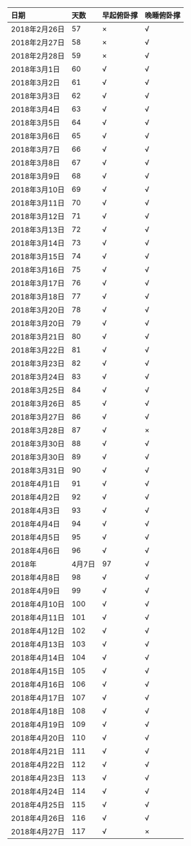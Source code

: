 |日期|天数|早起俯卧撑|晚睡俯卧撑|
|:---|:---|:---|:---|
|2018年2月26日|57|×|√|
|2018年2月27日|58|×|√|
|2018年2月28日|59|×|√|
|2018年3月1日|60|√|√|
|2018年3月2日|61|√|√|
|2018年3月3日|62|√|√|
|2018年3月4日|63|√|√|
|2018年3月5日|64|√|√|
|2018年3月6日|65|√|√|
|2018年3月7日|66|√|√|
|2018年3月8日|67|√|√|
|2018年3月9日|68|√|√|
|2018年3月10日|69|√|√|
|2018年3月11日|70|√|√|
|2018年3月12日|71|√|√|
|2018年3月13日|72|√|√|
|2018年3月14日|73|√|√|
|2018年3月15日|74|√|√|
|2018年3月16日|75|√|√|
|2018年3月17日|76|√|√|
|2018年3月18日|77|√|√|
|2018年3月20日|78|√|√|
|2018年3月20日|79|√|√|
|2018年3月21日|80|√|√|
|2018年3月22日|81|√|√|
|2018年3月23日|82|√|√|
|2018年3月24日|83|√|√|
|2018年3月25日|84|√|√|
|2018年3月26日|85|√|√|
|2018年3月27日|86|√|√|
|2018年3月28日|87|√|×|
|2018年3月30日|88|√|√|
|2018年3月30日|89|√|√|
|2018年3月31日|90|√|√|
|2018年4月1日|91|√|√|
|2018年4月2日|92|√|√|
|2018年4月3日|93|√|√|
|2018年4月4日|94|√|√|
|2018年4月5日|95|√|√|
|2018年4月6日|96|√|√|
|2018年|4月7日|97|√|√|
|2018年4月8日|98|√|√|
|2018年4月9日|99|√|√|
|2018年4月10日|100|√|√|
|2018年4月11日|101|√|√|
|2018年4月12日|102|√|√|
|2018年4月13日|103|√|√|
|2018年4月14日|104|√|√|
|2018年4月15日|105|√|√|
|2018年4月16日|106|√|√|
|2018年4月17日|107|√|√|
|2018年4月18日|108|√|√|
|2018年4月19日|109|√|√|
|2018年4月20日|110|√|√|
|2018年4月21日|111|√|√|
|2018年4月22日|112|√|√|
|2018年4月23日|113|√|√|
|2018年4月24日|114|√|√|
|2018年4月25日|115|√|√|
|2018年4月26日|116|√|√|
|2018年4月27日|117|√|×|